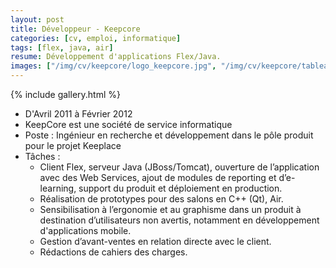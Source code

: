 ```yaml
---
layout: post
title: Développeur - Keepcore
categories: [cv, emploi, informatique]
tags: [flex, java, air]
resume: Développement d'applications Flex/Java.
images: ["/img/cv/keepcore/logo_keepcore.jpg", "/img/cv/keepcore/tableaux-de-bord.jpg"]
---
```

{% include gallery.html %}

* D'Avril 2011 à Février 2012
* KeepCore est une société de service informatique
* Poste : Ingénieur en recherche et développement dans le pôle produit pour le projet Keeplace
* Tâches :
  * Client Flex, serveur Java (JBoss/Tomcat), ouverture de l’application avec des Web Services, ajout de modules de reporting et d’e-learning, support du produit et déploiement en production.
  * Réalisation de prototypes pour des salons en C++ (Qt), Air.
  * Sensibilisation à l’ergonomie et au graphisme dans un produit à destination d’utilisateurs non avertis, notamment en développement d'applications mobile.
  * Gestion d’avant-ventes en relation directe avec le client.
  * Rédactions de cahiers des charges.
